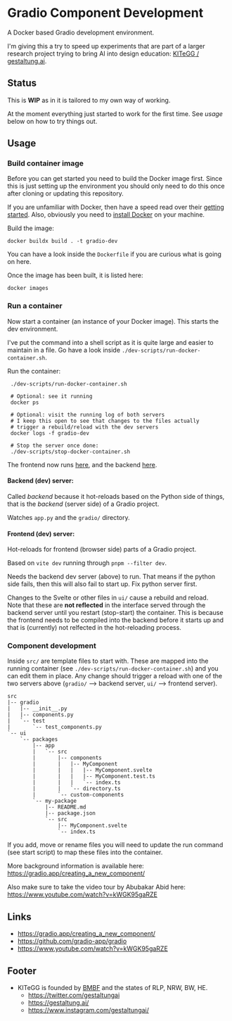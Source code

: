 # Gradio Component Development

A Docker based Gradio development environment.

I'm giving this a try to speed up experiments that are part of a larger research project trying to bring AI into design 
education: [KITeGG / gestaltung.ai](https://gestaltung.ai).

## Status

This is **WIP** as in it is tailored to my own way of working.

At the moment everything just started to work for the first time. See *usage* below on how to try things out.

## Usage

### Build container image

Before you can get started you need to build the Docker image first. Since this is just setting up the environment you 
should only need to do this once after cloning or updating this repository.

If you are unfamiliar with Docker, then have a speed read over their [getting started](https://docs.docker.com/get-started/). 
Also, obviously you need to [install Docker](https://docs.docker.com/get-docker/) on your machine.

Build the image:
```commandline
docker buildx build . -t gradio-dev
```

You can have a look inside the `Dockerfile` if you are curious what is going on here. 

Once the image has been built, it is listed here:
```commandline
docker images
```

### Run a container

Now start a container (an instance of your Docker image). This starts the dev environment.

I've put the command into a shell script as it is quite large and easier to maintain in a file. Go have a look inside 
`./dev-scripts/run-docker-container.sh`.

Run the container:
```commandline
 ./dev-scripts/run-docker-container.sh
 
 # Optional: see it running
 docker ps
 
 # Optional: visit the running log of both servers
 # I keep this open to see that changes to the files actually 
 # trigger a rebuild/reload with the dev servers
 docker logs -f gradio-dev
 
 # Stop the server once done:
 ./dev-scripts/stop-docker-container.sh
```

The frontend now runs [here](http://localhost:3000), and the backend [here](http://localhost:7860).

#### Backend (dev) server:

Called *backend* because it hot-reloads based on the Python side of things, that is the *backend* (server side) of a Gradio project.

Watches `app.py` and the `gradio/` directory.

#### Frontend (dev) server:

Hot-reloads for frontend (browser side) parts of a Gradio project.

Based on `vite dev` running through `pnpm --filter dev`.

Needs the backend dev server (above) to run. That means if the python side fails, then this will also fail to start up. 
Fix python server first.

Changes to the Svelte or other files in `ui/` cause a rebuild and reload.   
Note that these are **not reflected** in the 
interface served through the backend server until you restart (stop-start) the container. This is because the frontend 
needs to be compiled into the backend before it starts up and that is (currently) not relfected in the hot-reloading process.

### Component development

Inside `src/` are template files to start with. These are mapped into the running container (see 
`./dev-scripts/run-docker-container.sh`) and you can edit them in place. Any change should trigger a reload with one of 
the two servers above (`gradio/` --> backend server, `ui/` --> frontend server).

```
src
|-- gradio
|   |-- __init__.py
|   |-- components.py
|   `-- test
|       `-- test_components.py
`-- ui
    `-- packages
        |-- app
        |   `-- src
        |       |-- components
        |       |   |-- MyComponent
        |       |   |   |-- MyComponent.svelte
        |       |   |   |-- MyComponent.test.ts
        |       |   |   `-- index.ts
        |       |   `-- directory.ts
        |       `-- custom-components
        `-- my-package
            |-- README.md
            |-- package.json
            `-- src
                |-- MyComponent.svelte
                `-- index.ts
```

If you add, move or rename files you will need to update the run command (see start script) to map these files into the 
container.

More background information is available here:
https://gradio.app/creating_a_new_component/

Also make sure to take the video tour by Abubakar Abid here:
https://www.youtube.com/watch?v=kWGK95gaRZE

## Links

- https://gradio.app/creating_a_new_component/
- https://github.com/gradio-app/gradio
- https://www.youtube.com/watch?v=kWGK95gaRZE

## Footer

- KITeGG is founded by [BMBF](https://www.bmbf.de/) and the states of RLP, NRW, BW, HE.
  - https://twitter.com/gestaltungai
  - https://gestaltung.ai/
  - https://www.instagram.com/gestaltungai/